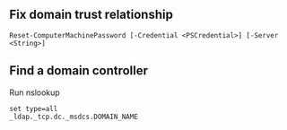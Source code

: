Fix domain trust relationship
-----------------------------

    Reset-ComputerMachinePassword [-Credential <PSCredential>] [-Server <String>]

Find a domain controller
------------------------

Run nslookup

    set type=all
    _ldap._tcp.dc._msdcs.DOMAIN_NAME
